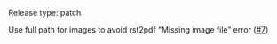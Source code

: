 Release type: patch

Use full path for images to avoid rst2pdf “Missing image file” error ([#7](https://github.com/pelican-plugins/pdf/pull/7))
